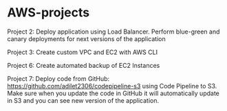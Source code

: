 # AWS-projects

Project 2: 
Deploy application using Load Balancer. Perform blue-green and canary deployments for next versions of the application

Project 3: 
Create custom VPC and EC2 with AWS CLI

Project 6: 
Create automated backup of EC2 Instances

Project 7: 
Deploy code from GitHub: 
https://github.com/adilet2306/codepipeline-s3
using Code Pipeline to S3. Make sure when you update the code in GitHub it will automatically update in S3 and you can see new version of the application.
